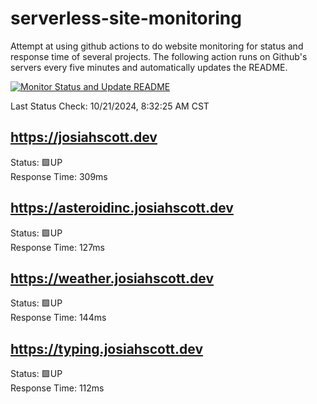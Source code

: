 # serverless-site-monitoring
Attempt at using github actions to do website monitoring for status and response time of several projects. The following action runs on Github's servers every five minutes and automatically updates the README.  

[![Monitor Status and Update README](https://github.com/JosiahSco/serverless-site-monitoring/actions/workflows/monitor.yaml/badge.svg)](https://github.com/JosiahSco/serverless-site-monitoring/actions/workflows/monitor.yaml)

Last Status Check: 10/21/2024, 8:32:25 AM CST

## https://josiahscott.dev
Status: 🟩UP  
Response Time: 309ms

## https://asteroidinc.josiahscott.dev
Status: 🟩UP  
Response Time: 127ms

## https://weather.josiahscott.dev
Status: 🟩UP  
Response Time: 144ms

## https://typing.josiahscott.dev
Status: 🟩UP  
Response Time: 112ms

